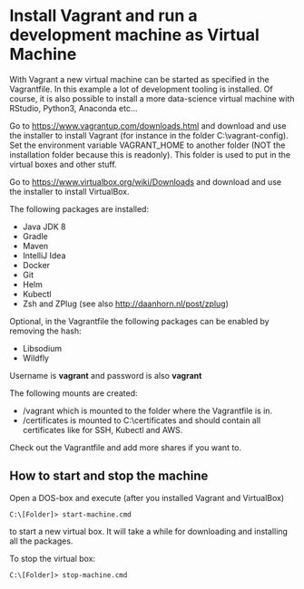 # Install Vagrant and run a development machine as Virtual Machine

With Vagrant a new virtual machine can be started as specified in the Vagrantfile. In this example a lot of development tooling is installed. Of course, it is also possible to install a more data-science virtual machine with RStudio, Python3, Anaconda etc...

Go to https://www.vagrantup.com/downloads.html and download and use the installer to install Vagrant (for instance in the folder C:\vagrant-config). Set the environment variable VAGRANT_HOME to another folder (NOT the installation folder because this is readonly). This folder is used to put in the virtual boxes and other stuff.

Go to https://www.virtualbox.org/wiki/Downloads and download and use the installer to install VirtualBox.

The following packages are installed:
- Java JDK 8
- Gradle
- Maven
- IntelliJ Idea
- Docker
- Git
- Helm
- Kubectl
- Zsh and ZPlug (see also http://daanhorn.nl/post/zplug)

Optional, in the Vagrantfile the following packages can be enabled by removing the hash:
- Libsodium
- Wildfly

Username is **vagrant** and password is also **vagrant**

The following mounts are created:
- /vagrant which is mounted to the folder where the Vagrantfile is in. 
- /certificates is mounted to C:\certificates and should contain all certificates like for SSH, Kubectl and AWS. 

Check out the Vagrantfile and add more shares if you want to.

## How to start and stop the machine

Open a DOS-box and execute (after you installed Vagrant and VirtualBox)
```console
C:\[Folder]> start-machine.cmd
```
to start a new virtual box. It will take a while for downloading and installing all the packages.

To stop the virtual box:
```console
C:\[Folder]> stop-machine.cmd
```
